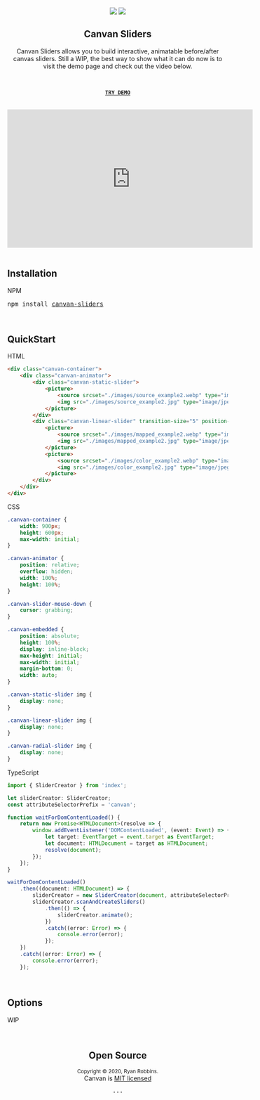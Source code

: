 ﻿<br />
<div align="center">
  <p align="center">
    <a href="https://opensource.org/licenses/MIT" target="_blank"><img src="https://img.shields.io/badge/license-MIT-green.svg"></a>
    <a href="https://prettier.io" target="_blank"><img src="https://img.shields.io/badge/code_style-prettier-ff69b4.svg?style=flat"></a>
  </p>

  <strong>
    <h2 align="center">Canvan Sliders</h2>
  </strong>

  <p align="center">
    Canvan Sliders allows you to build interactive, animatable before/after canvas sliders.  Still a WIP, the best
    way to show what it can do now is to visit the demo page and check out the video below.
  </p>
  <br />
  <p align="center">  
    <strong>
      <code>&nbsp;<a href="https://bluevinestudios.github.io/canvan-sliders/">TRY DEMO</a>&nbsp;</code>
    </strong>
  </p>

  <br/>
  <iframe width="560" height="315" src="https://www.youtube.com/embed/ql4kpVNtMXw" frameborder="0" allow="accelerometer; autoplay; encrypted-media; gyroscope; picture-in-picture" allowfullscreen></iframe>
  <br />

</div>
<br />

## Installation

NPM

<pre>npm install <a href="https://www.npmjs.com/package/canvan-sliders">canvan-sliders</a></pre>

<br>

## QuickStart

HTML

```html
<div class="canvan-container">
    <div class="canvan-animator">
        <div class="canvan-static-slider">
            <picture>
                <source srcset="./images/source_example2.webp" type="image/webp" />
                <img src="./images/source_example2.jpg" type="image/jpeg" />
            </picture>
        </div>
        <div class="canvan-linear-slider" transition-size="5" position-increment="0.5" dragable="true">
            <picture>
                <source srcset="./images/mapped_example2.webp" type="image/webp" />
                <img src="./images/mapped_example2.jpg" type="image/jpeg" size="50" />
            </picture>
            <picture>
                <source srcset="./images/color_example2.webp" type="image/webp" />
                <img src="./images/color_example2.jpg" type="image/jpeg" size="20" />
            </picture>
        </div>
    </div>
</div>

```

CSS

```css
.canvan-container {
    width: 900px;
    height: 600px; 
    max-width: initial;
}

.canvan-animator {
    position: relative;
    overflow: hidden;
    width: 100%;
    height: 100%;
}

.canvan-slider-mouse-down {
    cursor: grabbing;
}

.canvan-embedded {
    position: absolute;
    height: 100%;
    display: inline-block;
    max-height: initial;
    max-width: initial;
    margin-bottom: 0;
    width: auto;
}

.canvan-static-slider img {
    display: none;
}

.canvan-linear-slider img {
    display: none;
}

.canvan-radial-slider img {
    display: none;
}
```

TypeScript

```typescript
import { SliderCreator } from 'index';

let sliderCreator: SliderCreator;
const attributeSelectorPrefix = 'canvan';

function waitForDomContentLoaded() {
    return new Promise<HTMLDocument>(resolve => {
        window.addEventListener('DOMContentLoaded', (event: Event) => {
            let target: EventTarget = event.target as EventTarget;
            let document: HTMLDocument = target as HTMLDocument;
            resolve(document);
        });
    });
}

waitForDomContentLoaded()
    .then((document: HTMLDocument) => {
        sliderCreator = new SliderCreator(document, attributeSelectorPrefix);
        sliderCreator.scanAndCreateSliders()
            .then(() => {
                sliderCreator.animate();
            })
            .catch((error: Error) => {
                console.error(error);
            });
    })
    .catch((error: Error) => {
        console.error(error);
    });
```

<br>

## Options

<p>WIP</p>

<br>

<h2 align="center">Open Source</h2>

<p align="center">
  <sup>Copyright © 2020, Ryan Robbins.</sup><br>
  Canvan is <a href="https://github.com/bluevinestudios/canvan-sliders/blob/master/LICENSE">MIT licensed</a>
</p>

<p align="center">
  <strong>· · ·</strong>
</p>


